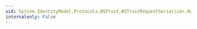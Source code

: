 ```yaml
---
uid: System.IdentityModel.Protocols.WSTrust.WSTrustRequestSerializer.ReadXml(System.Xml.XmlReader,System.IdentityModel.Protocols.WSTrust.WSTrustSerializationContext)
internalonly: False
---
```

